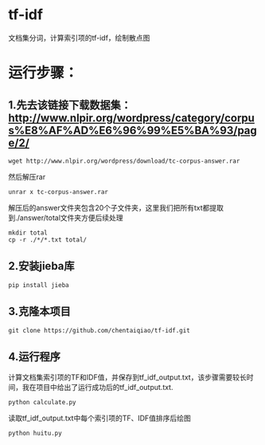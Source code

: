 # tf-idf
文档集分词，计算索引项的tf-idf，绘制散点图
# 运行步骤：
## 1.先去该链接下载数据集：http://www.nlpir.org/wordpress/category/corpus%E8%AF%AD%E6%96%99%E5%BA%93/page/2/
```
wget http://www.nlpir.org/wordpress/download/tc-corpus-answer.rar
```
然后解压rar
```
unrar x tc-corpus-answer.rar
```
解压后的answer文件夹包含20个子文件夹，这里我们把所有txt都提取到./answer/total文件夹方便后续处理
```
mkdir total
cp -r ./*/*.txt total/
```

## 2.安装jieba库
```
pip install jieba
```
## 3.克隆本项目
```
git clone https://github.com/chentaiqiao/tf-idf.git
```
## 4.运行程序
计算文档集索引项的TF和IDF值，并保存到tf_idf_output.txt，该步骤需要较长时间，我在项目中给出了运行成功后的tf_idf_output.txt.
```
python calculate.py
```
读取tf_idf_output.txt中每个索引项的TF、IDF值排序后绘图
```
python huitu.py
```
